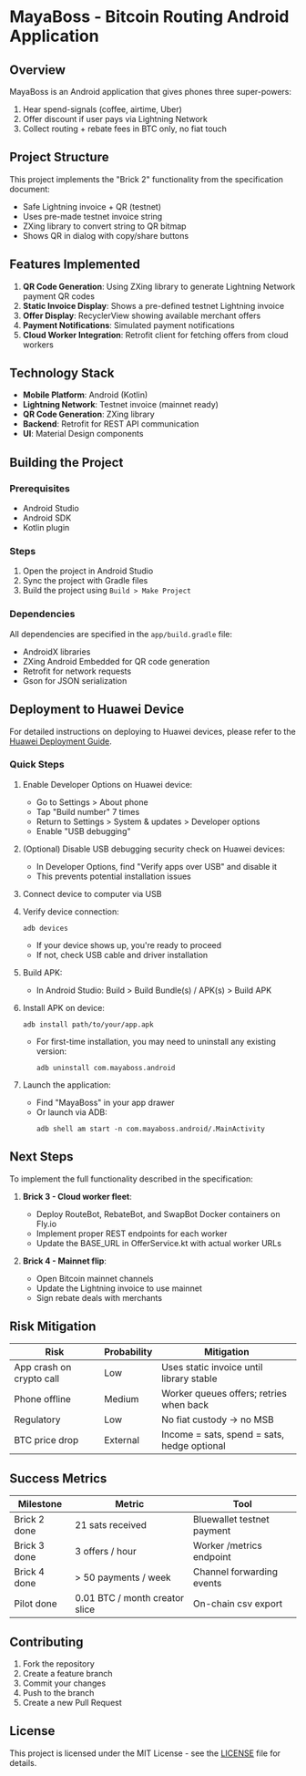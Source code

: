 # MayaBoss - Bitcoin Routing Android Application

## Overview

MayaBoss is an Android application that gives phones three super-powers:
1. Hear spend-signals (coffee, airtime, Uber)
2. Offer discount if user pays via Lightning Network
3. Collect routing + rebate fees in BTC only, no fiat touch

## Project Structure

This project implements the "Brick 2" functionality from the specification document:
- Safe Lightning invoice + QR (testnet)
- Uses pre-made testnet invoice string
- ZXing library to convert string to QR bitmap
- Shows QR in dialog with copy/share buttons

## Features Implemented

1. **QR Code Generation**: Using ZXing library to generate Lightning Network payment QR codes
2. **Static Invoice Display**: Shows a pre-defined testnet Lightning invoice
3. **Offer Display**: RecyclerView showing available merchant offers
4. **Payment Notifications**: Simulated payment notifications
5. **Cloud Worker Integration**: Retrofit client for fetching offers from cloud workers

## Technology Stack

- **Mobile Platform**: Android (Kotlin)
- **Lightning Network**: Testnet invoice (mainnet ready)
- **QR Code Generation**: ZXing library
- **Backend**: Retrofit for REST API communication
- **UI**: Material Design components

## Building the Project

### Prerequisites

- Android Studio
- Android SDK
- Kotlin plugin

### Steps

1. Open the project in Android Studio
2. Sync the project with Gradle files
3. Build the project using `Build > Make Project`

### Dependencies

All dependencies are specified in the `app/build.gradle` file:
- AndroidX libraries
- ZXing Android Embedded for QR code generation
- Retrofit for network requests
- Gson for JSON serialization

## Deployment to Huawei Device

For detailed instructions on deploying to Huawei devices, please refer to the [Huawei Deployment Guide](HUAWEI_DEPLOYMENT.md).

### Quick Steps
1. Enable Developer Options on Huawei device:
   - Go to Settings > About phone
   - Tap "Build number" 7 times
   - Return to Settings > System & updates > Developer options
   - Enable "USB debugging"

2. (Optional) Disable USB debugging security check on Huawei devices:
   - In Developer Options, find "Verify apps over USB" and disable it
   - This prevents potential installation issues

3. Connect device to computer via USB

4. Verify device connection:
   ```
   adb devices
   ```
   - If your device shows up, you're ready to proceed
   - If not, check USB cable and driver installation

5. Build APK:
   - In Android Studio: Build > Build Bundle(s) / APK(s) > Build APK

6. Install APK on device:
   ```
   adb install path/to/your/app.apk
   ```
   - For first-time installation, you may need to uninstall any existing version:
     ```
     adb uninstall com.mayaboss.android
     ```

7. Launch the application:
   - Find "MayaBoss" in your app drawer
   - Or launch via ADB:
     ```
     adb shell am start -n com.mayaboss.android/.MainActivity
     ```

## Next Steps

To implement the full functionality described in the specification:

1. **Brick 3 - Cloud worker fleet**:
   - Deploy RouteBot, RebateBot, and SwapBot Docker containers on Fly.io
   - Implement proper REST endpoints for each worker
   - Update the BASE_URL in OfferService.kt with actual worker URLs

2. **Brick 4 - Mainnet flip**:
   - Open Bitcoin mainnet channels
   - Update the Lightning invoice to use mainnet
   - Sign rebate deals with merchants

## Risk Mitigation

| Risk | Probability | Mitigation |
|------|-------------|------------|
| App crash on crypto call | Low | Uses static invoice until library stable |
| Phone offline | Medium | Worker queues offers; retries when back |
| Regulatory | Low | No fiat custody → no MSB |
| BTC price drop | External | Income = sats, spend = sats, hedge optional |

## Success Metrics

| Milestone | Metric | Tool |
|-----------|--------|------|
| Brick 2 done | 21 sats received | Bluewallet testnet payment |
| Brick 3 done | 3 offers / hour | Worker /metrics endpoint |
| Brick 4 done | > 50 payments / week | Channel forwarding events |
| Pilot done | 0.01 BTC / month creator slice | On-chain csv export |

## Contributing

1. Fork the repository
2. Create a feature branch
3. Commit your changes
4. Push to the branch
5. Create a new Pull Request

## License

This project is licensed under the MIT License - see the [LICENSE](LICENSE) file for details.